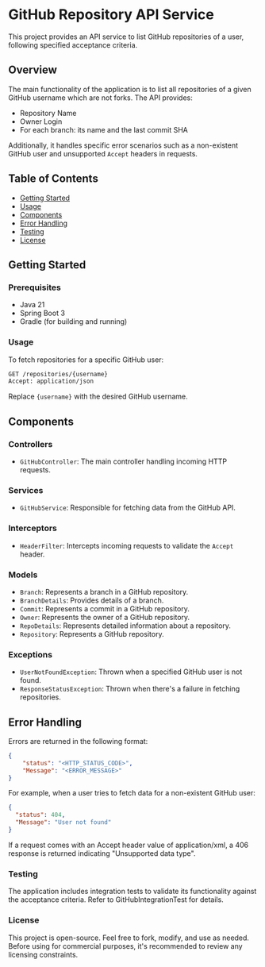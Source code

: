 # GitHub Repository API Service

This project provides an API service to list GitHub repositories of a user, following specified acceptance criteria.

## Overview

The main functionality of the application is to list all repositories of a given GitHub username which are not forks. The API provides:

- Repository Name
- Owner Login
- For each branch: its name and the last commit SHA

Additionally, it handles specific error scenarios such as a non-existent GitHub user and unsupported `Accept` headers in requests.

## Table of Contents

- [Getting Started](#getting-started)
- [Usage](#usage)
- [Components](#components)
- [Error Handling](#error-handling)
- [Testing](#testing)
- [License](#license)

## Getting Started

### Prerequisites

- Java 21
- Spring Boot 3
- Gradle (for building and running)



### Usage 
To fetch repositories for a specific GitHub user:
```bash
GET /repositories/{username}
Accept: application/json
```

Replace `{username}` with the desired GitHub username.

## **Components**

### Controllers

- `GitHubController`: The main controller handling incoming HTTP requests.

### Services

- `GitHubService`: Responsible for fetching data from the GitHub API.

### Interceptors

- `HeaderFilter`: Intercepts incoming requests to validate the `Accept` header.

### Models

- `Branch`: Represents a branch in a GitHub repository.
- `BranchDetails`: Provides details of a branch.
- `Commit`: Represents a commit in a GitHub repository.
- `Owner`: Represents the owner of a GitHub repository.
- `RepoDetails`: Represents detailed information about a repository.
- `Repository`: Represents a GitHub repository.

### Exceptions

- `UserNotFoundException`: Thrown when a specified GitHub user is not found.
- `ResponseStatusException`: Thrown when there's a failure in fetching repositories.

## **Error Handling**

Errors are returned in the following format:

```json
{
    "status": "<HTTP_STATUS_CODE>",
    "Message": "<ERROR_MESSAGE>"
}
```

For example, when a user tries to fetch data for a non-existent GitHub user:

```json
{
  "status": 404,
  "Message": "User not found"
}
```

If a request comes with an Accept header value of application/xml, a 406 response is returned indicating "Unsupported data type".

### Testing

The application includes integration tests to validate its functionality against the acceptance criteria. Refer to GitHubIntegrationTest for details.

### License

This project is open-source. Feel free to fork, modify, and use as needed. Before using for commercial purposes, it's recommended to review any licensing constraints.


